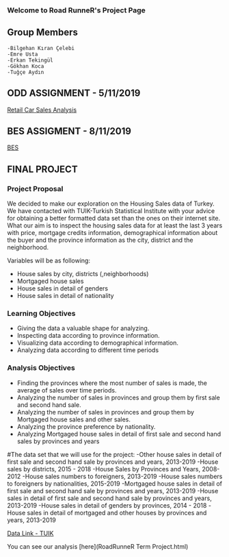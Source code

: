 ### Welcome to Road RunneR's Project Page 

## Group Members 
    -Bilgehan Kıran Çelebi
    -Emre Usta
    -Erkan Tekingül
    -Gökhan Koca
    -Tuğçe Aydın
    

## ODD ASSIGNMENT - 5/11/2019

[Retail Car Sales Analysis](road-runner_ODD-Assignment.html)


## BES ASSIGMENT - 8/11/2019
[BES](road-runner_BES-Assignment.html)


## FINAL PROJECT 
### Project Proposal

We decided to make our exploration on the Housing Sales data of Turkey. We have contacted with TUIK-Turkish Statistical Institute with your advice for obtaining a better formatted data set than the ones on their internet site.  
What our aim is to inspect the housing sales data for at least the last 3 years with price, mortgage credits information, demographical information about the buyer and the province information as the city, district and the neighborhood.    

Variables will be as following:
- House sales by city, districts (,neighborhoods)
- Mortgaged house sales 
- House sales in detail of genders
- House sales in detail of nationality

### Learning Objectives
- Giving the data a valuable shape for analyzing.
- Inspecting data according to  province information.
- Visualizing data according to  demographical information.
- Analyzing data according to different time periods 

### Analysis Objectives
- Finding the provinces where the most number of sales is made, the average of sales over time periods.
- Analyzing the number of sales in provinces and group them by first sale and second hand sale.
- Analyzing the number of sales in provinces and group them by Mortgaged house sales and other sales.
- Analyzing the province preference by nationality. 
- Analyzing Mortgaged house sales in detail of first sale and second hand sales by provinces and years
   
#The data set that we will use for the project: 
    -Other house sales in detail of first sale and second hand sale by provinces and years, 2013-2019 
    -House sales by districts, 2015  - 2018 
    -House Sales by Provinces and Years, 2008-2012
    -House sales numbers to foreigners, 2013-2019
    -House sales numbers to foreigners by nationalities, 2015-2019
    -Mortgaged house sales in detail of first sale and second hand sale by provinces and years, 2013-2019
    -House sales in detail of first sale and second hand sale by provinces and years, 2013-2019
    -House sales in detail of genders by provinces, 2014 - 2018 
    -House sales in detail of mortgaged and other houses by provinces and years, 2013-2019 
  
  [Data Link - TUIK ](http://www.tuik.gov.tr/PreTablo.do?alt_id=1056 ) 

You can see our analysis [here](RoadRunneR Term Project.html)
